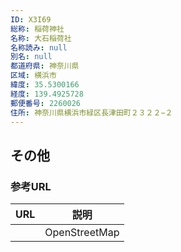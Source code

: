 ```yaml
---
ID: X3I69
総称: 稲荷神社
名称: 大石稲荷社
名称読み: null
別名: null
都道府県: 神奈川県
区域: 横浜市
緯度: 35.5300166
経度: 139.4925728
郵便番号: 2260026
住所: 神奈川県横浜市緑区長津田町２３２２−２
---
```


## その他

### 参考URL

| URL | 説明          |
| --- | ------------- |
|     | OpenStreetMap |
